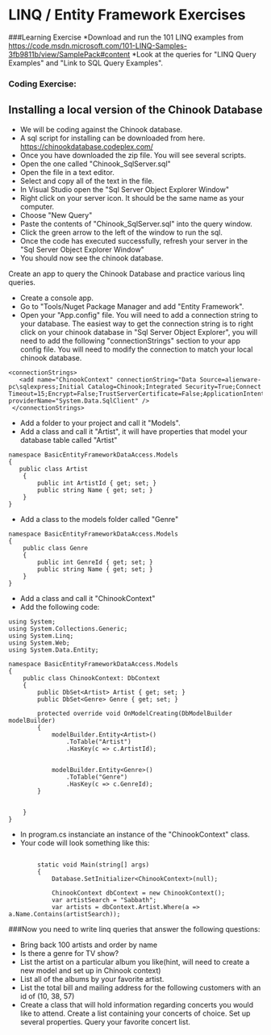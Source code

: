 # LINQ / Entity Framework Exercises

###Learning Exercise
*Download and run the 101 LINQ examples from https://code.msdn.microsoft.com/101-LINQ-Samples-3fb9811b/view/SamplePack#content
*Look at the queries for "LINQ Query Examples" and "Link to SQL Query Examples". 

### Coding Exercise:
## Installing a local version of the Chinook Database
* We will be coding against the Chinook database.
* A sql script for installing can be downloaded from here. https://chinookdatabase.codeplex.com/
* Once you have downloaded the zip file. You will see several scripts.
* Open the one called "Chinook_SqlServer.sql"
* Open the file in a text editor. 
* Select and copy all of the text in the file.
* In Visual Studio open the "Sql Server Object Explorer Window"
* Right click on your server icon. It should be the same name as your computer.
* Choose "New Query"
* Paste the contents of "Chinook_SqlServer.sql" into the query window.
* Click the green arrow to the left of the window to run the sql.
* Once the code has executed successfully, refresh your server in the "Sql Server Object Explorer Window"
* You should now see the chinook database. 

Create an app to query the Chinook Database and practice various linq queries. 
* Create a console app.
* Go to "Tools/Nuget Package Manager and add "Entity Framework".
* Open your "App.config" file. You will need to add a connection string to your database. The easiest way to get the connection string is to right click on your chinook database in "Sql Server Object Explorer", you will need to add the following "connectionStrings" section to your app config file. You will need to modify the connection to match your local chinook database. 
 ```
 <connectionStrings>
    <add name="ChinookContext" connectionString="Data Source=alienware-pc\sqlexpress;Initial Catalog=Chinook;Integrated Security=True;Connect Timeout=15;Encrypt=False;TrustServerCertificate=False;ApplicationIntent=ReadWrite;MultiSubnetFailover=False"  providerName="System.Data.SqlClient" />
  </connectionStrings>
 ```
* Add a folder to your project and call it "Models".
* Add a class and call it "Artist", it will have properties that model your database table called "Artist"
```
namespace BasicEntityFrameworkDataAccess.Models
{
   public class Artist
    {
        public int ArtistId { get; set; }
        public string Name { get; set; }
    }
}

```
* Add a class to the models folder called "Genre"
```
namespace BasicEntityFrameworkDataAccess.Models
{
    public class Genre
    {
        public int GenreId { get; set; }
        public string Name { get; set; }
    }
}
```

* Add a class and call it "ChinookContext"
* Add the following code:
```
using System;
using System.Collections.Generic;
using System.Linq;
using System.Web;
using System.Data.Entity;

namespace BasicEntityFrameworkDataAccess.Models
{
    public class ChinookContext: DbContext
    {
        public DbSet<Artist> Artist { get; set; }
        public DbSet<Genre> Genre { get; set; }

        protected override void OnModelCreating(DbModelBuilder modelBuilder)
        {
            modelBuilder.Entity<Artist>()
                .ToTable("Artist")
                .HasKey(c => c.ArtistId);


            modelBuilder.Entity<Genre>()
                .ToTable("Genre")
                .HasKey(c => c.GenreId);
        }


    }
}
```
* In program.cs instanciate an instance of the "ChinookContext" class. 
* Your code will look something like this:
```

        static void Main(string[] args)
        {
            Database.SetInitializer<ChinookContext>(null);

            ChinookContext dbContext = new ChinookContext();
            var artistSearch = "Sabbath";
            var artists = dbContext.Artist.Where(a => a.Name.Contains(artistSearch));
```
###Now you need to write linq queries that answer the following questions:
 * Bring back 100 artists and order by name
 * Is there a genre for TV show?
 * List the artist on a particular album you like(hint, will need to create a new model and set up in Chinook context)
 * List all of the albums by your favorite artist.
 * List the total bill and mailing address for the following customers with an id of (10, 38, 57)
 * Create a class that will hold information regarding concerts you would like to attend. Create a list containing
    your concerts of choice. Set up several properties. Query your favorite concert list.
